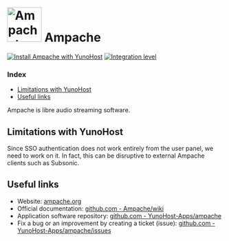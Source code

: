 # <img src="/images/ampache_logo.png" height="80px" alt="Ampache's logo"> Ampache

[![Install Ampache with YunoHost](https://install-app.yunohost.org/install-with-yunohost.svg)](https://install-app.yunohost.org/?app=ampache) [![Integration level](https://dash.yunohost.org/integration/ampache.svg)](https://dash.yunohost.org/appci/app/ampache)

### Index

- [Limitations with YunoHost](#limitations-with-yunohost)
- [Useful links](#useful-links)

Ampache is libre audio streaming software.

## Limitations with YunoHost

Since SSO authentication does not work entirely from the user panel, we need to work on it. In fact, this can be disruptive to external Ampache clients such as Subsonic.

## Useful links

+ Website: [ampache.org](http://ampache.org/)
+ Official documentation: [github.com - Ampache/wiki](https://github.com/ampache/ampache/wiki)
+ Application software repository: [github.com - YunoHost-Apps/ampache](https://github.com/YunoHost-Apps/ampache_ynh)
+ Fix a bug or an improvement by creating a ticket (issue): [github.com - YunoHost-Apps/ampache/issues](https://github.com/YunoHost-Apps/ampache_ynh/issues)
